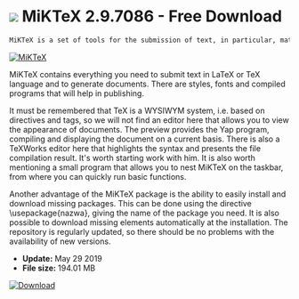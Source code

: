 # ![](https://cdn.softexe.net/static/icon/a/miktex-11173.png) MiKTeX 2.9.7086 - Free Download

```sh
MiKTeX is a set of tools for the submission of text, in particular, mathematical and scientific records. Programs included in the package are the implementation of TeX and LaTeX systems for Windows.
```
[![MiKTeX](https://gallery.dpcdn.pl/imgc/Tools/71387/g_-_420x350_1.5_-_x20160915132618_0.png)](https://softexe.net/win/multimedia/graphics-design/miktex:pppgc.html)

MiKTeX contains everything you need to submit text in LaTeX or TeX language and to generate documents. There are styles, fonts and compiled programs that will help in publishing.
 
 It must be remembered that TeX is a WYSIWYM system, i.e. based on directives and tags, so we will not find an editor here that allows you to view the appearance of documents. The preview provides the Yap program, compiling and displaying the document on a current basis. There is also a TeXWorks editor here that highlights the syntax and presents the file compilation result. It's worth starting work with him. It is also worth mentioning a small program that allows you to nest MiKTeX on the taskbar, from where you can quickly run basic functions.
 
 
 Another advantage of the MiKTeX package is the ability to easily install and download missing packages. This can be done using the directive \usepackage{nazwa}, giving the name of the package you need. It is also possible to download missing elements automatically at the installation. The repository is regularly updated, so there should be no problems with the availability of new versions.


- **Update:** May 29 2019
- **File size:** 194.01 MB

[![Download](https://cdn.softexe.net/static/img/download.png)](https://softexe.net/win/multimedia/graphics-design/miktex:pppgc.html)

